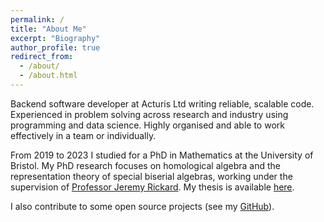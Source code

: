 ```yaml
---
permalink: /
title: "About Me"
excerpt: "Biography"
author_profile: true
redirect_from: 
  - /about/
  - /about.html
---
```


Backend software developer at Acturis Ltd writing reliable, scalable code.
Experienced in problem solving across research and industry using programming and data science.
Highly organised and able to work effectively in a team or individually.

From 2019 to 2023 I studied for a PhD in Mathematics at the University of Bristol.
My PhD research focuses on homological algebra and the representation theory of special biserial algebras,
working under the supervision of [Professor Jeremy Rickard](https://people.maths.bris.ac.uk/~majcr/).
My thesis is available [here](https://research-information.bris.ac.uk/en/studentTheses/finitely-generated-modules-over-special-biserial-algebras).

I also contribute to some open source projects (see my [GitHub](https://github.com/l-kershaw)).
